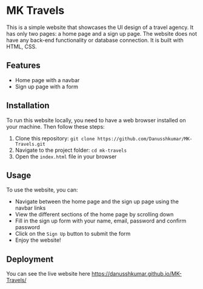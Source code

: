 
# MK Travels

This is a simple website that showcases the UI design of a travel agency. It has only two pages: a home page and a sign up page. The website does not have any back-end functionality or database connection. It is built with HTML, CSS.

## Features

- Home page with a navbar
- Sign up page with a form

## Installation

To run this website locally, you need to have a web browser installed on your machine. Then follow these steps:

1. Clone this repository: `git clone https://github.com/Danusshkumar/MK-Travels.git`
2. Navigate to the project folder: `cd mk-travels`
3. Open the `index.html` file in your browser

## Usage

To use the website, you can:

- Navigate between the home page and the sign up page using the navbar links
- View the different sections of the home page by scrolling down
- Fill in the sign up form with your name, email, password and confirm password
- Click on the `Sign Up` button to submit the form
- Enjoy the website!

## Deployment 

 You can see the live website here https://danusshkumar.github.io/MK-Travels/
